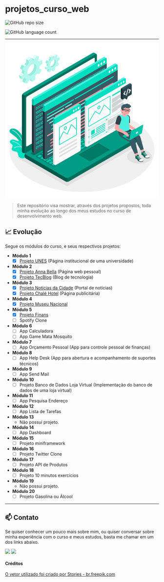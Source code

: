 # projetos_curso_web

![GitHub repo size](https://img.shields.io/github/repo-size/danigvg/projetos_curso_web?style=for-the-badge)

![GitHub language count](https://img.shields.io/github/languages/count/danigvg/projetos_curso_web?color=blueviolet&style=for-the-badge)
<hr>

![Curso Web](imagens/front2.jpg)
>Este repositório visa mostrar, através dos projetos propostos, toda minha evolução ao longo dos meus estudos no curso de desenvolvimento web.

## :chart_with_upwards_trend: Evolução
Segue os módulos do curso, e seus respectivos projetos:
 - **Módulo 1**
    - [x] [Projeto UNES](https://github.com/danigvg/projetos_curso_web/tree/master/projeto1_UNES) (Página institucional de uma universidade)
 - **Módulo 2**
    - [x] [Projeto Anna Bella](https://github.com/danigvg/projetos_curso_web/tree/master/projeto2_AnaBella) (Página web pessoal)
    - [x] [Projeto TecBlog](https://github.com/danigvg/projetos_curso_web/tree/master/projeto3_TecBlog) (Blog de tecnologia)
 - **Módulo 3**
    - [x] [Projeto Notícias da Cidade](https://github.com/danigvg/projetos_curso_web/tree/master/projeto4_NoticiaCidade) (Portal de notícias)
    - [x] [Projeto Chalé Hotel](https://github.com/danigvg/projetos_curso_web/tree/master/projeto5_ChaleHotel) (Página publicitária)
 - **Módulo 4**
    - [x] [Projeto Museu Nacional](https://github.com/danigvg/projetos_curso_web/tree/master/projeto6_MuseuNacional)
 - **Módulo 5**
    - [x] [Projeto Finans](https://github.com/danigvg/projetos_curso_web/tree/master/projeto7_Finans)
    - [ ] Spotify Clone
 - **Módulo 6**
    - [ ] App Calculadora
    - [ ] App Game Mata Mosquito
 - **Módulo 7**
    - [ ] App Orçamento Pessoal (App para controle pessoal de finanças)
 - **Módulo 8**
    - [ ] App Help Desk (App para abertura e acompanhamento de suportes técnicos)
 - **Módulo 9**
    - [ ] App Send Mail
 - **Módulo 10**
    - [ ] Projeto Banco de Dados Loja Virtual (Implementação do banco de dados de uma loja virtual)
 - **Módulo 11**
    - [ ] App Pesquisa Endereço
 - **Módulo 12**
    - [ ] App Lista de Tarefas
 - **Módulo 13**
    - Não possui projeto.
 - **Módulo 14**
    - [ ] App Dashboard
 - **Módulo 15**
    - [ ] Projeto miniframework
 - **Módulo 16**
    - [ ] Projeto Twitter Clone
 - **Módulo 17**
    - [ ] Projeto API de Produtos
 - **Módulo 18**
    - [ ] Projeto 10 minutos exercícios
 - **Módulo 19**
    - Não possui projeto.
 - **Módulo 20**
    - [ ] Projeto Gasolina ou Álcool
<hr>

## :mailbox: Contato
Se quiser conhecer um pouco mais sobre mim, ou quiser conversar sobre minha experiência com o curso e meus estudos, basta me chamar em um dos links abaixo.

<p>
   <a href="https://www.linkedin.com/in/danigvg/" alt="Linkedin">
     <img src="https://img.shields.io/badge/-Linkedin-0e76a8?style=flat-square&logo=Linkedin&logoColor=white&link=https://www.linkedin.com/in/danigvg/" /></a>
   <a href="danigvg@gmail.com" alt="Gmail">
     <img src="https://img.shields.io/badge/-Gmail-FF0000?style=flat-square&labelColor=FF0000&logo=gmail&logoColor=white&link=danigvg@gmail.com"/></a>   
</p>

#### Créditos

<a href='https://br.freepik.com/vetores/teia'>O vetor utilizado foi criado por Stories - br.freepik.com</a>
